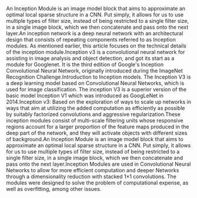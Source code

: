 An Inception Module is an image model block that aims to approximate an optimal local sparse structure in a CNN. Put simply, it allows for us to use multiple types of filter size, instead of being restricted to a single filter size, in a single image block, which we then concatenate and pass onto the next layer.An inception network is a deep neural network with an architectural design that consists of repeating components referred to as Inception modules. As mentioned earlier, this article focuses on the technical details of the inception module.Inception v3 is a convolutional neural network for assisting in image analysis and object detection, and got its start as a module for Googlenet. It is the third edition of Google's Inception Convolutional Neural Network, originally introduced during the ImageNet Recognition Challenge.Introduction to Inception models. The Inception V3 is a deep learning model based on Convolutional Neural Networks, which is used for image classification. The inception V3 is a superior version of the basic model Inception V1 which was introduced as GoogLeNet in 2014.Inception v3: Based on the exploration of ways to scale up networks in ways that aim at utilizing the added computation as efficiently as possible by suitably factorized convolutions and aggressive regularization.These inception modules consist of multi-scale filtering units whose responsive regions account for a larger proportion of the feature maps produced in the deep part of the network, and they will activate objects with different sizes of background.An Inception Module is an image model block that aims to approximate an optimal local sparse structure in a CNN. Put simply, it allows for us to use multiple types of filter size, instead of being restricted to a single filter size, in a single image block, which we then concatenate and pass onto the next layer.Inception Modules are used in Convolutional Neural Networks to allow for more efficient computation and deeper Networks through a dimensionality reduction with stacked 1×1 convolutions. The modules were designed to solve the problem of computational expense, as well as overfitting, among other issues.
